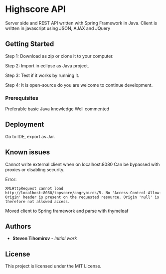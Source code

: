# Highscore API

Server side and REST API written with Spring Framework in Java. Client is written in javascript using JSON, AJAX and JQuery

## Getting Started

Step 1: Download as zip or clone it to your computer.

Step 2: Import in eclipse as Java project.

Step 3: Test if it works by running it.

Step 4: It is open-source do you are welcome to continue development.

### Prerequisites

Preferable basic Java knowledge
Well commented


## Deployment

Go to IDE, export as Jar.

## Known issues

Cannot write external client when on localhost:8080
Can be bypassed with proxies or disabling security.

Error: 
```
XMLHttpRequest cannot load http://localhost:8080/topscore/angrybirds/5. No 'Access-Control-Allow-Origin' header is present on the requested resource. Origin 'null' is therefore not allowed access.
```
Moved client to Spring framework and parse with thymeleaf






## Authors

* **Steven Tihomirov** - *Initial work* 


## License

This project is licensed under the MIT License.
